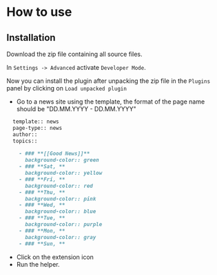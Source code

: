 # How to use

## Installation

Download the zip file containing all source files.

In `Settings -> Advanced` activate `Developer Mode`.

Now you can install the plugin after unpacking the zip file in the `Plugins` panel by clicking on `Load unpacked plugin`

- Go to a news site using the template, the format of the page name should be "DD.MM.YYYY - DD.MM.YYYY"

```md
  template:: news
  page-type:: news
  author::
  topics::
  
	- ### **[[Good News]]**
	  background-color:: green
	- ### **Sat, **
	  background-color:: yellow
	- ### **Fri, **
	  background-color:: red
	- ### **Thu, **
	  background-color:: pink
	- ### **Wed, **
	  background-color:: blue
	- ### **Tue, **
	  background-color:: purple
	- ### **Mon, **
	  background-color:: gray
	- ### **Sun, **
```

- Click on the extension icon
- Run the helper.
